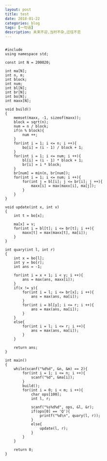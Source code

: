 ```yaml
---
layout: post
title: test
date: 2018-01-22
categories: blog
tags: [一句话]
description: 未来不迎,当时不杂,过往不恋
---
```


<pre><code>
#include <bits/stdc++.h>  
using namespace std;  
  
const int N = 200020;  
  
int ma[N];  
int n, m;  
int block;  
int num;  
int bl[N];  
int br[N];  
int bo[N];  
int maxx[N];  
  
void build()  
{  
    memset(maxx, -1, sizeof(maxx));  
    block = sqrt(n);  
    num = n / block;  
    if(n % block){  
        num ++;  
    }  
    for(int i = 1; i <= n; i ++){  
        bo[i] = (i - 1) / block + 1;  
    }  
    for(int i = 1; i <= num; i ++){  
        bl[i] = (i - 1) * block + 1;  
        br[i] = i * block;  
    }  
    br[num] = min(n, br[num]);  
    for(int i = 1; i <= num; i ++){  
        for(int j = bl[i]; j <= br[i]; j ++){  
            maxx[i] = max(maxx[i], ma[j]);  
        }  
    }  
}  
  
void update(int x, int v)  
{  
    int t = bo[x];  
  
    ma[x] = v;  
    for(int i = bl[t]; i <= br[t]; i ++){  
        maxx[t] = max(maxx[t], ma[i]);  
    }  
}  
  
int quary(int l, int r)  
{  
    int x = bo[l];  
    int y = bo[r];  
    int ans = -1;  
  
    for(int i = x + 1; i < y; i ++){  
        ans = max(ans, maxx[i]);  
    }  
    if(x != y){  
        for(int i = l; i <= br[x]; i ++){  
            ans = max(ans, ma[i]);  
        }  
        for(int i = bl[y]; i <= r; i ++){  
            ans = max(ans, ma[i]);  
        }  
    }  
    else{  
        for(int i = l; i <= r; i ++){  
            ans = max(ans, ma[i]);  
        }  
    }  
  
    return ans;  
}  
  
int main()  
{  
    while(scanf("%d%d", &n, &m) == 2){  
        for(int i = 1; i <= n; i ++){  
            scanf("%d", &ma[i]);  
        }  
        build();  
        for(int i = 0; i < m; i ++){  
            char ops[100];  
            int l, r;  
  
            scanf("%s%d%d", ops, &l, &r);  
            if(ops[0] == 'Q'){  
                printf("%d\n", quary(l, r));  
            }  
            else{  
                update(l, r);  
            }  
        }  
    }  
  
    return 0;  
}  
</code></pre>





